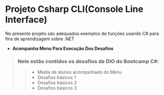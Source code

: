 # Projeto Csharp CLI(Console Line Interface)
No presente projeto são adequados exemplos de funções usando C# para fins de aprendizagem sobre .NET
- **Acompanha Menu Para Execução Dos Desafios**
> ### Nele estão contidos os desafios da DIO do Bootcamp C#: 
> > - Média de alunos acompanhado do Menu
> > - Desafios básicos 1
> > - Desafios básicos 2
> > - Desafios básicos 3

